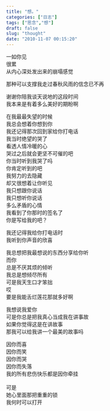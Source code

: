 ```yaml
---
title: "想。"
categories: ["日志"]
tags: ["思念","想"]
draft: false
slug: "thought"
date: "2010-11-07 00:15:20"
---
```


<p>一如你见<br>
很累<br>
从内心深处发出来的崩塌感觉</p>
<p>那种可以支撑我走过春秋风雨的信念已不再</p>
<p>谢谢你陪我谈天说地的这段时间<br>
我本来是有着多么美好的期盼啊</p>
<p>在我最最失望的时候<br>
我总会想着你想到你<br>
我还记得那次回到家给你打电话<br>
我当时绝望的哭了<br>
看透人情冷暖的心<br>
哭过之后就会更坚不可催的吧<br>
你当时听到我哭了吗<br>
你肯定听到的吧<br>
我努力的去隐藏<br>
却又很想着让你听见<br>
我只想跟你说话<br>
我只想听你说话<br>
多么矛盾的心情<br>
我看到了你那时的签名了<br>
你是写给我的吧？</p>
<p>我还记得我给你打电话时<br>
我听到你声音的欣喜</p>
<p>我总想把我最想说的东西分享给你听<br>
而你<br>
总是不厌其烦的倾听<br>
我总是想倾尽所有<br>
可是我天生口才笨拙<br>
哎<br>
要是我能舌烂莲花那就多好啊</p>
<p>我想说我爱你<br>
可是你总是把我真心当成我在讲事故<br>
如果你觉得这是在讲故事<br>
那我可以给我讲一个最美的故事吗</p>
<p>因你而喜<br>
因你而笑<br>
因你而哭<br>
因你而失落<br>
我的所有悲伤快乐都是因你牵挂<br>
<br>
可是<br>
她心里面那把重重的锁<br>
我何时可以打开</p>
